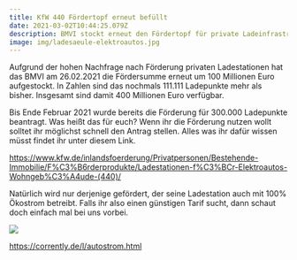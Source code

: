 ```yaml
---
title: KfW 440 Fördertopf erneut befüllt
date: 2021-03-02T10:44:25.079Z
description: BMVI stockt erneut den Fördertopf für private Ladeinfrastruktur auf
image: img/ladesaeule-elektroautos.jpg
---
```

Aufgrund der hohen Nachfrage nach Förderung privaten Ladestationen hat das BMVI am 26.02.2021 die Fördersumme erneut um 100 Millionen Euro aufgestockt. In Zahlen sind das nochmals 111.111 Ladepunkte mehr als bisher. Insgesamt sind damit 400 Millionen Euro verfügbar. 

Bis Ende Februar 2021 wurde bereits die Förderung für 300.000 Ladepunkte beantragt. Was heißt das für euch? Wenn ihr die Förderung nutzen wollt solltet ihr möglichst schnell den Antrag stellen. Alles was ihr dafür wissen müsst findet ihr unter diesem Link.

<https://www.kfw.de/inlandsfoerderung/Privatpersonen/Bestehende-Immobilie/F%C3%B6rderprodukte/Ladestationen-f%C3%BCr-Elektroautos-Wohngeb%C3%A4ude-(440)/>

Natürlich wird nur derjenige gefördert, der seine Ladestation auch mit 100% Ökostrom betreibt. Falls ihr also einen günstigen Tarif sucht, dann schaut doch einfach mal bei uns vorbei.

![](img/favicon_corrently_1000.png)

<https://corrently.de/l/autostrom.html>